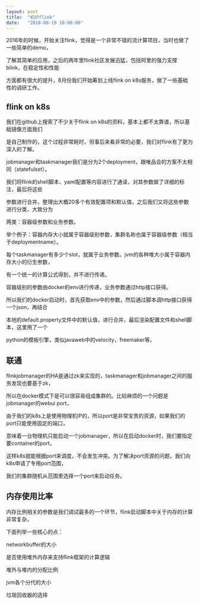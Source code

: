 ```yaml
---
layout: post
title:  "初识flink"
date:   "2018-08-19 10:00:00"
---
```


2016年的时候，开始关注flink，觉得是一个非常不错的流计算项目，当时也做了一些简单的demo，

了解其简单的应用，之后的两年里flink社区发展迅猛，包括阿里的强力支撑blink，在稳定性和性能

方面都有很大的提升，8月份我们开始筹划上线flink on k8s服务，做了一些基础性的调研工作。


## flink on k8s

我们在github上搜索了不少关于flink on k8s的资料，基本上都不太靠谱，所以基础镜像方面我们

是自己制作的，这个过程非常耗时，但事后来看非常的必要，我们对flink有了更为深入的了解。

jobmanager和taskmanager我们是分为2个deployment，跟唯品会的方案不太相同（statefulset）。

我们将flink的shell脚本、yaml配置等内容进行了通读，对其参数做了详细的标注，最后将这些

参数进行合并，整理出大概20多个有效配置项和默认值，之后我们又将这些参数进行分类，大致分为

两类：容器级参数和业务参数。

举个例子：容器内存大小就属于容器级别参数，集群名称也属于容器级参数（相当于deploymentname）。

每个taskmanager有多少个slot，就属于业务参数。jvm的各种堆大小属于容器内存大小的衍生参数，

有一个统一的计算公式得到，并不进行传递。

容器级别的参数由docker的env进行传递，业务参数通过http接口获得。

所以我们的docker启动时，首先获取env中的参数，然后通过脚本调http接口获得一个json，再结合

本地的default.property文件中的默认值，进行合并，最后渲染配置文件和shell脚本，这里用了一个

python的模板引擎，类似javaweb中的velocity，freemaker等。


## 联通

flinkjobmanager的HA是通过zk来实现的，taskmanager和jobmanager之间的服务发现也要基于zk，

所以在docker模式下是可以很容易组成集群的。比较麻烦的一个问题是jobmanager的webui port，

由于我们的k8s上是使用物理机IP的，所以port是非常宝贵的资源，如果我们的port只能使用固定的端口，

意味着一台物理机只能启动一个jobmanager，所以在启动docker时，我们要指定要container的port，

这样k8s就能根据port来调度，不会发生冲突。为了解决port资源的问题，我们向k8s申请了专用port范围，

我们的集群随机从范围里选择一个port来启动任务。


## 内存使用比率

内存比例相关的参数是我们调试最多的一个环节，flink启动脚本中关于内存的计算非常复杂，

下面列举一些核心的点：

networkbuffer的大小

是否使用堆外内存来支持flink框架的计算逻辑

堆外与堆内的分配比例

jvm各个分代的大小

垃圾回收器的选择

